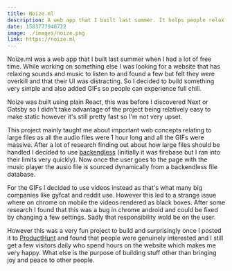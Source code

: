 ```yaml
---
title: Noize.ml
description: A web app that I built last summer. It helps people relax by letting them choose from a range of relaxing music/sounds and watch animated GIFs while listening. It’s open source and built with react.
date: 1583777940722
image: ./images/noize.png
link: https://noize.ml
---
```


Noize.ml was a web app that I built last summer when I had a lot of free time. While working on something else I was looking for a website that has relaxing sounds and music to listen to and found a few but felt they were overkill and that their UI was distracting. So I decided to build something very simple and also added GIFs so people can experience full chill.

Noize was built using plain React, this was before I discovered Next or Gatsby so I didn't take advantage of the project being relatively easy to make static however it's still pretty fast so I'm not very upset.

This project mainly taught me about important web concepts relating to large files as all the audio files were 1 hour long and all the GIFs were massive. After a lot of research finding out about how large files should be handled I decided to use [backendless](https://backendless.com) (initially it was firebase but I ran into their limits very quickly). Now once the user goes to the page with the music player the ausio file is sourced dynamically from a backendless file database.

For the GIFs I decided to use videos instead as that's what many big companies like gyfcat and reddit use. However this led to a strange issue where on chrome on mobile the videos rendered as black boxes. After some research I found that this was a bug in chrome android and could be fixed by changing a few settings. Sadly that responsibility wold be on the user.

However this was a very fun project to build and surprisingly once I posted it to [ProductHunt](https://ptoducthunt.com) and found that people were genuinely interested and I still get a few visitors daily who spend hours on the website which makes me very happy. What else is the purpose of building stuff other than bringing joy and peace to other people.

